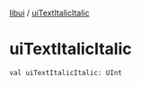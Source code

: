 [libui](README.md) / [uiTextItalicItalic](ui-text-italic-italic.md)

# uiTextItalicItalic

`val uiTextItalicItalic: UInt`
